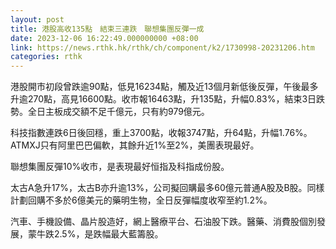 ```yaml
---
layout: post
title: 港股高收135點　結束三連跌　聯想集團反彈一成
date: 2023-12-06 16:22:49.000000000 +08:00
link: https://news.rthk.hk/rthk/ch/component/k2/1730998-20231206.htm
categories: rthk
---
```


港股開市初段曾跌逾90點，低見16234點，觸及近13個月新低後反彈，午後最多升逾270點，高見16600點。收市報16463點，升135點，升幅0.83%，結束3日跌勢。全日主板成交額不足千億元，只有約979億元。

科技指數連跌6日後回穩，重上3700點，收報3747點，升64點，升幅1.76%。ATMXJ只有阿里巴巴偏軟，其餘升近1%至2%，美團表現最好。

聯想集團反彈10%收市，是表現最好恒指及科指成份股。

太古A急升17%，太古B亦升逾13%，公司擬回購最多60億元普通A股及B股。同樣計劃回購不多於6億美元的藥明生物，全日反彈幅度收窄至約1.2%。

汽車、手機設備、晶片股造好，網上醫療平台、石油股下跌。醫藥、消費股個別發展，蒙牛跌2.5%，是跌幅最大藍籌股。
